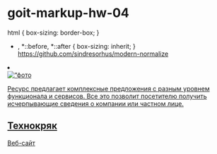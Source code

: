 # goit-markup-hw-04
html {
    box-sizing: border-box;
}

* ,
*::before,
*::after {
    box-sizing: inherit;
}
https://github.com/sindresorhus/modern-normalize

<link
      rel="stylesheet"
      href="https://cdnjs.cloudflare.com/ajax/libs/modern-normalize/1.0.0/modern-normalize.min.css"
      integrity="sha512-ISS7cAi1PEhQ8jnbJpJZMd29NlhNj4AWYyLOSp2CE/CsHxTCu+r+t0D2yoJudVrd0/8fTVPUVDzY5Tvli75u/g=="
      crossorigin="anonymous"
    />


<li class=“portfolio-cards-item body-card-item”>
              <a href=“” class=“card-link link”>
                <div class=“overlay-make”>
                  <img
                  src=“./images/project1.jpg”
                  alt=“фото галереи работ”
                  class=“card-img”
                />
                    <p class=“img-text”>Ресурс предлагает комплексные предложения с разным уровнем функционала и сервисов. Все это позволит посетителю получить исчерпывающие сведения о компании или частном лице.</p>
                </div>
                <div class=“body-card-text-box”>
                  <h2 class=“card-title”>Технокряк</h2>
                  <p class=“card-subtitle”>Веб-сайт</p>
                </div>
              </a>
            </li>
